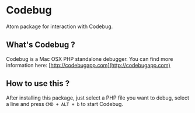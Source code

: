 # Codebug


Atom package for interaction with Codebug.


## What's Codebug ?

Codebug is a Mac OSX PHP standalone debugger.
You can find more information here: [http://codebugapp.com](http://codebugapp.com)

## How to use this ?

After installing this package, just select a PHP file you want to debug, select a line and press `CMD + ALT + b` to start Codebug.
